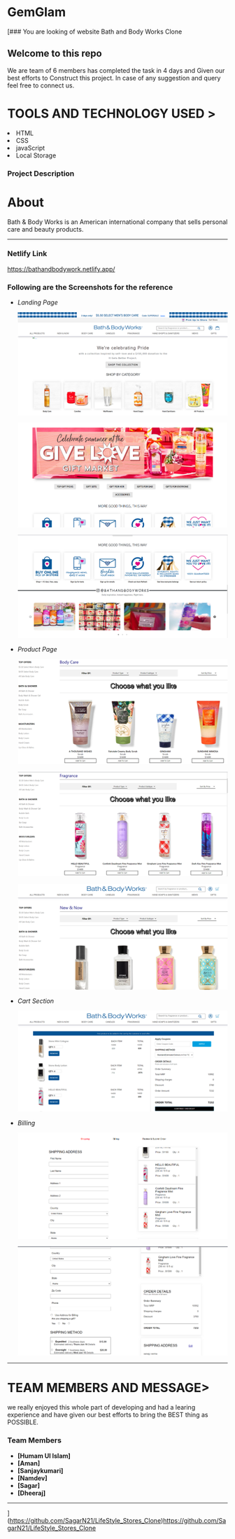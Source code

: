 # GemGlam
 
[###  You are looking of website <span>Bath and Body Works Clone<span>

 <h2>Welcome to this repo</h2>
 We are team of 6 members has completed the task in 4 days and Given our 
 best efforts to Construct this project.
In case of any suggestion and query feel free to connect us.
 
 <h1>TOOLS AND TECHNOLOGY USED ></h1>
  <li>HTML</li>
  <li>CSS</li> 
  <li>javaScript</li>
  <li>Local Storage</li>

 
### Project Description
 
 
 <h1>About </h1>
    Bath & Body Works is an American international company that sells personal care and beauty products.

---

### Netlify Link
 
https://bathandbodywork.netlify.app/
 
 
 ### Following are the Screenshots for the reference

- *Landing Page*

  ![](https://github.com/sanjaykumarverma01/Bath-Body-Works/blob/main/SS/Landing%20Pagg1%201.png?raw=true)
  
  ![](https://github.com/sanjaykumarverma01/Bath-Body-Works/blob/main/SS/Landing%20Page%202.png?raw=true)
  
  ![](https://github.com/sanjaykumarverma01/Bath-Body-Works/blob/main/SS/Landing%20Page%203.png?raw=true)


- *Product Page*

  ![](https://github.com/sanjaykumarverma01/Bath-Body-Works/blob/main/SS/Product%20Page%201.png?raw=true)
  
  ![](https://github.com/sanjaykumarverma01/Bath-Body-Works/blob/main/SS/Product%20Page%202.png?raw=true)
  
  ![](https://github.com/sanjaykumarverma01/Bath-Body-Works/blob/main/SS/Products%20Page%201.png?raw=true)

- *Cart Section*

  ![](https://github.com/sanjaykumarverma01/Bath-Body-Works/blob/main/SS/Cart%20Page.png?raw=true)

- *Billing*

  ![](https://github.com/sanjaykumarverma01/Bath-Body-Works/blob/main/SS/Billing1.png?raw=true)
  
  ![](https://github.com/sanjaykumarverma01/Bath-Body-Works/blob/main/SS/Billing%202.png?raw=true)


------
 <h1>TEAM MEMBERS AND MESSAGE></h1>
we really enjoyed this whole part of developing and had a learing experience and have given our best efforts to bring the BEST thing as POSSIBLE.

### Team Members

- **[Humam Ul Islam]**
- **[Aman]**
- **[Sanjaykumari]**
- **[Namdev]**
- **[Sagar]**
- **[Dheeraj]**

---
](https://github.com/SagarN21/LifeStyle_Stores_Clone)https://github.com/SagarN21/LifeStyle_Stores_Clone
